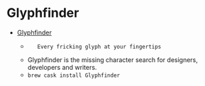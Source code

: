 # Glyphfinder
- [Glyphfinder](https://www.glyphfinder.com/)
  -        Every fricking glyph at your fingertips    
  - Glyphfinder is the missing character search for designers, developers and writers.
  - `brew cask install Glyphfinder`
